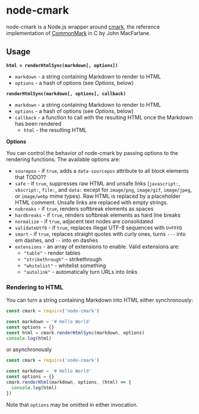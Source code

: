 # node-cmark

node-cmark is a Node.js wrapper around [cmark](https://github.com/jgm/cmark), the reference implementation of [CommonMark](http://commonmark.org/) in C by John MacFarlane.

## Usage

**`html = renderHtmlSync(markdown[, options])`**

  * `markdown` - a string containing Markdown to render to HTML
  * `options` - a hash of options (see *Options*, below)

**`renderHtmlSync(markdown[, options], callback)`**

  * `markdown` - a string containing Markdown to render to HTML
  * `options` - a hash of options (see *Options*, below)
  * `callback` - a function to call with the resulting HTML once the Markdown has been rendered
    * `html` - the resulting HTML

**Options**

You can control the behavior of node-cmark by passing options to the rendering functions. The available options are:

  * `sourepos` - if `true`, adds a `data-sourcepos` attribute to all block elements that TODO??
  * `safe` - if `true`, suppresses raw HTML and unsafe links (`javascript:`, `vbscript:`, `file:`, and `data:` except for `image/png`, `image/gif`, `image/jpeg`, or `image/webp` mime types). Raw HTML is replaced by a placeholder HTML comment. Unsafe links are replaced with empty strings.
  * `nobreaks` - if `true`, renders softbreak elements as spaces
  * `hardbreaks` - if `true`, renders softbreak elements as hard line breaks
  * `normalize` - if `true`, adjacent text nodes are consolidated
  * `validateUtf8` - if `true`, replaces illegal UTF-8 sequences with `U+FFFD`
  * `smart` - if `true`, replaces straight quotes with curly ones, turns `---` into em dashes, and `--` into en dashes
  * `extensions` - an array of extensions to enable. Valid extensions are:
    * `"table"` - render tables
    * `"strikethrough"` - strikethrough
    * `"whitelist"` - whitelist something
    * `"autolink"` - automatically turn URLs into links

### Rendering to HTML

You can turn a string containing Markdown into HTML either synchronously:

```javascript
const cmark = require('node-cmark')

const markdown = '# Hello World'
const options = {}
const html = cmark.renderHtmlSync(markdown, options)
console.log(html)
```

or asynchronously

```javascript
const cmark = require('node-cmark')

const markdown = '# Hello World'
const options = {}
cmark.renderHtml(markdown, options, (html) => {
  console.log(html)
})
```

Note that `options` may be omitted in either invocation.
